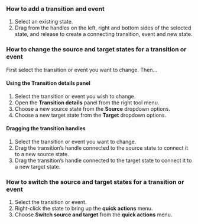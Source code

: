 ### How to add a transition and event

1. Select an existing state.
2. Drag from the handles on the left, right and bottom sides of the selected state, and release to create a connecting transition, event and new state.

### How to change the source and target states for a transition or event

First select the transition or event you want to change. Then…

#### Using the **Transition details** panel

1. Select the transition or event you wish to change.
2. Open the **Transition details** panel from the right tool menu.
3. Choose a new source state from the **Source** dropdown options.
4. Choose a new target state from the **Target** dropdown options.

#### Dragging the transition handles

1. Select the transition or event you want to change.
2. Drag the transition’s handle connected to the source state to connect it to a new source state.
3. Drag the transition’s handle connected to the target state to connect it to a new target state.

### How to switch the source and target states for a transition or event

1. Select the transition or event.
2. Right-click the state to bring up the **quick actions** menu.
3. Choose **Switch source and target** from the **quick actions** menu.

